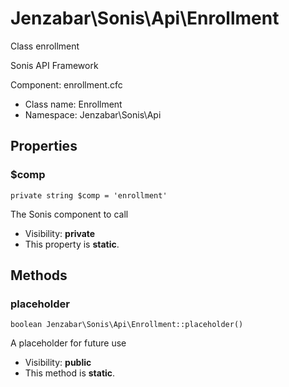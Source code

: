 Jenzabar\Sonis\Api\Enrollment
===============

Class enrollment

Sonis API Framework

Component: enrollment.cfc


* Class name: Enrollment
* Namespace: Jenzabar\Sonis\Api





Properties
----------


### $comp

    private string $comp = 'enrollment'

The Sonis component to call



* Visibility: **private**
* This property is **static**.


Methods
-------


### placeholder

    boolean Jenzabar\Sonis\Api\Enrollment::placeholder()

A placeholder for future use



* Visibility: **public**
* This method is **static**.



